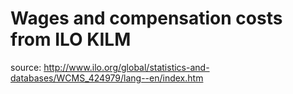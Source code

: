 # Wages and compensation costs from ILO KILM

source: http://www.ilo.org/global/statistics-and-databases/WCMS_424979/lang--en/index.htm
